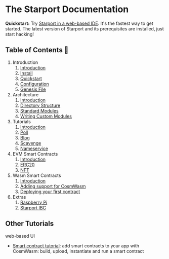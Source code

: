 # The Starport Documentation

**Quickstart:** Try <a href="https://gitpod.io/#https://github.com/tendermint/starport/" target="_blank">Starport in a web-based IDE</a>. It's the fastest way to get started. The latest version of Starport and its prerequisites are installed, just start hacking!

## Table of Contents 🔎

1. Introduction  
   1. [Introduction](01%20Introduction/introduction.md)  
   2. [Install](01%20Introduction/install.md)
   3. [Quickstart](01%20Introduction/quickstart.md)
   4. [Configuration](01%20Introduction/configuration.md)  
   5. [Genesis File](01%20Introduction/genesis_file.md)  
2. Architecture
    1. [Introduction](02%20Architecture/introduction.md)  
    2. [Directory Structure](02%20Architecture/directory_structure.md)  
    3. [Standard Modules](02%20Architecture/standard_modules.md)
    4. [Writing Custom Modules](02%20Architecture/writing_custom_modules.md)
3. Tutorials  
    1. [Introduction](03%20Tutorials/introduction.md)
    2. [Poll](https://github.com/cosmos/sdk-tutorials/blob/master/voter/index.md)
    3. [Blog](https://github.com/cosmos/sdk-tutorials/blob/master/blog/tutorial/01-index.md)
    4. [Scavenge](https://github.com/cosmos/sdk-tutorials/blob/master/scavenge/tutorial/01-background.md)
    5. [Nameservice](https://github.com/cosmos/sdk-tutorials/blob/master/nameservice/tutorial/00-intro.md)
4. EVM Smart Contracts  
    1. [Introduction](04%20EVM%20smart%20contracts/introduction.md)  
    2. [ERC20](04%20EVM%20smart%20contracts/erc20.md)  
    3. [NFT](04%20EVM%20smart%20contracts/nft.md)  
5. Wasm Smart Contracts
    1. [Introduction](05%20Wasm%20Smart%20Contracts/introduction.md)
    2. [Adding support for CosmWasm](05%20Wasm%20Smart%20Contracts/adding_support_for_cosmwasm.md)
    3. [Deploying your first contract](05%20Wasm%20Smart%20Contracts/deploying_your_first_contract.md)  
6. Extras
    1. [Raspberry Pi](RaspberryPi.md)
    2. [Starport IBC](Starport%20IBC.md)

## Other Tutorials

web-based UI
- [Smart contract tutorial](https://www.notion.so/Smart-contracts-with-CosmWasm-c6fbcd584b78437a843e738b922dc108): add smart contracts to your app with CosmWasm: build, upload, instantiate and run a smart contract
